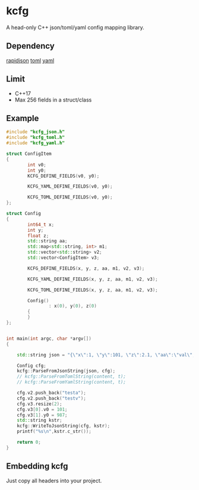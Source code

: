 kcfg
======

A head-only C++ json/toml/yaml config mapping library. 

## Dependency

[rapidjson](https://github.com/Tencent/rapidjson)
[toml](https://github.com/ToruNiina/toml11)
[yaml](https://github.com/jbeder/yaml-cpp)

## Limit
- C++17
- Max 256 fields in a struct/class

## Example

```cpp
#include "kcfg_json.h"
#include "kcfg_toml.h"
#include "kcfg_yaml.h"

struct ConfigItem
{
        int v0;
        int y0;
        KCFG_DEFINE_FIELDS(v0, y0);

        KCFG_YAML_DEFINE_FIELDS(v0, y0);

        KCFG_TOML_DEFINE_FIELDS(v0, y0);
};

struct Config
{
        int64_t x;
        int y;
        float z;
        std::string aa;
        std::map<std::string, int> m1;
        std::vector<std::string> v2;
        std::vector<ConfigItem> v3;

        KCFG_DEFINE_FIELDS(x, y, z, aa, m1, v2, v3);

        KCFG_YAML_DEFINE_FIELDS(x, y, z, aa, m1, v2, v3);

        KCFG_TOML_DEFINE_FIELDS(x, y, z, aa, m1, v2, v3);

        Config()
                : x(0), y(0), z(0)
        {
        }
};


int main(int argc, char *argv[])
{

    std::string json = "{\"x\":1, \"y\":101, \"z\":2.1, \"aa\":\"val\", \"m1\":{\"k1\":102}, \"v2\":[\"v0\"]}";

    Config cfg;
    kcfg::ParseFromJsonString(json, cfg);
    // kcfg::ParseFromTomlString(content, t);
    // kcfg::ParseFromYamlString(content, t);

    cfg.v2.push_back("testa");
    cfg.v2.push_back("testv");
    cfg.v3.resize(2);
    cfg.v3[0].v0 = 101;
    cfg.v3[1].y0 = 987;
    std::string kstr;
    kcfg::WriteToJsonString(cfg, kstr);
    printf("%s\n",kstr.c_str());

    return 0;
}
```

## Embedding kcfg

Just copy all headers into your project. 
